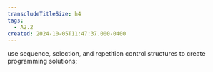 ```yaml
---
transcludeTitleSize: h4
tags:
  - A2.2
created: 2024-10-05T11:47:37.000-0400
---
```

use sequence, selection, and repetition control structures to create programming solutions;